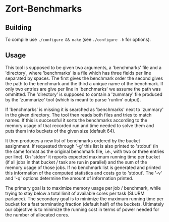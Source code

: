 Zort-Benchmarks
===============

Building
--------

To compile use `./configure && make` (see `./configure -h` for options).

Usage
-----

This tool is supposed to be given two arguments, a 'benchmarks' file and a
'directory', where 'benchmarks' is a file which has three fields per line
separated by spaces. The first gives the benchmark order the second gives
the path to the benchmark and the third a unique name of the benchmark.
If only two entries are give per line in 'benchmarks' we assume the path
was ommitted.  The 'directory' is supposed to contain a 'zummary' file
produced by the 'zummarize' tool (which is meant to parse 'runlim' output).

If 'benchmarks' is missing it is searched as 'benchmarks' next to 'zummary'
in the given directory.  The tool then reads both files and tries to
match names.  If this is successful it sorts the benchmarks according to
the memory usage of that recorded run and time needed to solve them and
puts them into buckets of the given size (default 64).

It then produces a new list of benchmarks ordered by the bucket assignment.
If requested through '-g' this list is also printed to 'stdout' (in the
same format as the original benchmark file, i.e., with two or three entries
per line).  On 'stderr' it reports expected maximum running time per bucket
(if all jobs in that bucket / task are run in parallel) and the sum of the
memory usage of those jobs.  If no benchmark list is generated and printed
this information of the computed statistics and costs go to 'stdout'.
The '-v' and '-q' options determine the amount of information printed.

The primary goal is to maximize memory usage per job / benchmark, while
trying to stay below a total limit of available cores per task (SLURM
parlance).  The secondary goal is to minimize the maximum running time
per bucket for a fast terminating fraction (default half) of the buckets.
Ultimately our objective is to minimize the running cost in terms of
power needed for the number of allocated cores.
